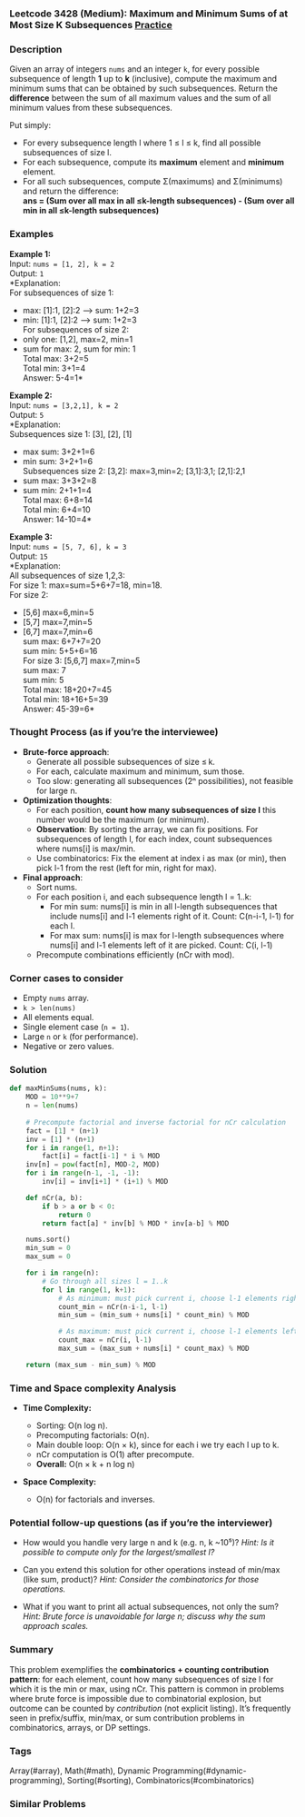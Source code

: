 ### Leetcode 3428 (Medium): Maximum and Minimum Sums of at Most Size K Subsequences [Practice](https://leetcode.com/problems/maximum-and-minimum-sums-of-at-most-size-k-subsequences)

### Description  
Given an array of integers `nums` and an integer `k`, for every possible subsequence of length **1** up to **k** (inclusive), compute the maximum and minimum sums that can be obtained by such subsequences. Return the **difference** between the sum of all maximum values and the sum of all minimum values from these subsequences.

Put simply:  
- For every subsequence length l where 1 ≤ l ≤ k, find all possible subsequences of size l.
- For each subsequence, compute its **maximum** element and **minimum** element.  
- For all such subsequences, compute Σ(maximums) and Σ(minimums) and return the difference:  
  **ans = (Sum over all max in all ≤k-length subsequences) - (Sum over all min in all ≤k-length subsequences)**

### Examples  

**Example 1:**  
Input: `nums = [1, 2], k = 2`  
Output: `1`  
*Explanation:  
For subsequences of size 1:  
  - max: [1]:1, [2]:2 ⟶ sum: 1+2=3  
  - min: [1]:1, [2]:2 ⟶ sum: 1+2=3  
For subsequences of size 2:  
  - only one: [1,2], max=2, min=1  
  - sum for max: 2, sum for min: 1  
Total max: 3+2=5  
Total min: 3+1=4  
Answer: 5-4=1*

**Example 2:**  
Input: `nums = [3,2,1], k = 2`  
Output: `5`  
*Explanation:  
Subsequences size 1: [3], [2], [1]  
- max sum: 3+2+1=6  
- min sum: 3+2+1=6  
Subsequences size 2: [3,2]: max=3,min=2; [3,1]:3,1; [2,1]:2,1  
- sum max: 3+3+2=8  
- sum min: 2+1+1=4  
Total max: 6+8=14  
Total min: 6+4=10  
Answer: 14-10=4*

**Example 3:**  
Input: `nums = [5, 7, 6], k = 3`  
Output: `15`  
*Explanation:  
All subsequences of size 1,2,3:  
For size 1: max=sum=5+6+7=18, min=18.  
For size 2:  
  - [5,6] max=6,min=5  
  - [5,7] max=7,min=5  
  - [6,7] max=7,min=6  
  sum max: 6+7+7=20  
  sum min: 5+5+6=16  
For size 3: [5,6,7] max=7,min=5  
sum max: 7  
sum min: 5  
Total max: 18+20+7=45  
Total min: 18+16+5=39  
Answer: 45-39=6*

### Thought Process (as if you’re the interviewee)  
- **Brute-force approach**:  
  - Generate all possible subsequences of size ≤ k.
  - For each, calculate maximum and minimum, sum those.
  - Too slow: generating all subsequences (2ⁿ possibilities), not feasible for large n.
- **Optimization thoughts**:
  - For each position, **count how many subsequences of size l** this number would be the maximum (or minimum).
  - **Observation**: By sorting the array, we can fix positions. For subsequences of length l, for each index, count subsequences where nums[i] is max/min.
  - Use combinatorics: Fix the element at index i as max (or min), then pick l-1 from the rest (left for min, right for max).
- **Final approach**:
  - Sort nums.
  - For each position i, and each subsequence length l = 1..k:
    - For min sum: nums[i] is min in all l-length subsequences that include nums[i] and l-1 elements right of it. Count: C(n-i-1, l-1) for each l.
    - For max sum: nums[i] is max for l-length subsequences where nums[i] and l-1 elements left of it are picked. Count: C(i, l-1)
  - Precompute combinations efficiently (nCr with mod).

### Corner cases to consider  
- Empty `nums` array.
- `k > len(nums)`
- All elements equal.
- Single element case (`n = 1`).
- Large `n` or `k` (for performance).
- Negative or zero values.

### Solution

```python
def maxMinSums(nums, k):
    MOD = 10**9+7
    n = len(nums)
    
    # Precompute factorial and inverse factorial for nCr calculation
    fact = [1] * (n+1)
    inv = [1] * (n+1)
    for i in range(1, n+1):
        fact[i] = fact[i-1] * i % MOD
    inv[n] = pow(fact[n], MOD-2, MOD)
    for i in range(n-1, -1, -1):
        inv[i] = inv[i+1] * (i+1) % MOD

    def nCr(a, b):
        if b > a or b < 0:
            return 0
        return fact[a] * inv[b] % MOD * inv[a-b] % MOD

    nums.sort()
    min_sum = 0
    max_sum = 0

    for i in range(n):
        # Go through all sizes l = 1..k
        for l in range(1, k+1):
            # As minimum: must pick current i, choose l-1 elements right of i
            count_min = nCr(n-i-1, l-1)
            min_sum = (min_sum + nums[i] * count_min) % MOD

            # As maximum: must pick current i, choose l-1 elements left of i
            count_max = nCr(i, l-1)
            max_sum = (max_sum + nums[i] * count_max) % MOD

    return (max_sum - min_sum) % MOD
```

### Time and Space complexity Analysis  

- **Time Complexity:**  
  - Sorting: O(n log n).
  - Precomputing factorials: O(n).
  - Main double loop: O(n × k), since for each i we try each l up to k.
  - nCr computation is O(1) after precompute.
  - **Overall:** O(n × k + n log n)
  
- **Space Complexity:**  
  - O(n) for factorials and inverses.

### Potential follow-up questions (as if you’re the interviewer)  

- How would you handle very large n and k (e.g. n, k ~10⁵)?
  *Hint: Is it possible to compute only for the largest/smallest l?*

- Can you extend this solution for other operations instead of min/max (like sum, product)?
  *Hint: Consider the combinatorics for those operations.*

- What if you want to print all actual subsequences, not only the sum?  
  *Hint: Brute force is unavoidable for large n; discuss why the sum approach scales.*

### Summary
This problem exemplifies the **combinatorics + counting contribution pattern**: for each element, count how many subsequences of size l for which it is the min or max, using nCr. This pattern is common in problems where brute force is impossible due to combinatorial explosion, but outcome can be counted by *contribution* (not explicit listing). It’s frequently seen in prefix/suffix, min/max, or sum contribution problems in combinatorics, arrays, or DP settings.

### Tags
Array(#array), Math(#math), Dynamic Programming(#dynamic-programming), Sorting(#sorting), Combinatorics(#combinatorics)

### Similar Problems
